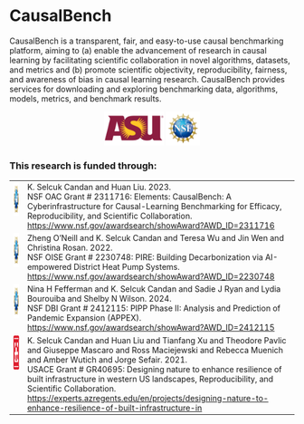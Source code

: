 # CausalBench
CausalBench is a transparent, fair, and easy-to-use causal benchmarking platform, aiming to (a) enable the advancement of research in causal learning by facilitating scientific collaboration in novel algorithms, datasets, and metrics and (b) promote scientific objectivity, reproducibility, fairness, and awareness of bias in causal learning research. CausalBench provides services for downloading and exploring benchmarking data, algorithms, models, metrics, and benchmark results.

<p align="center">
    <img src="https://raw.githubusercontent.com/CausalBenchOrg/.github/refs/heads/main/profile/images/asu_logo.png" alt="ASU Logo" height="60"/>
    <img src="https://raw.githubusercontent.com/CausalBenchOrg/.github/refs/heads/main/profile/images/nsf_logo.png" alt="NSF Logo" height="60"/>
</p>

### This research is funded through:

<table>
    <tr>
        <td valign="top"><img src="https://raw.githubusercontent.com/CausalBenchOrg/.github/refs/heads/main/profile/images/nsf_logo.png" alt="NSF Logo" height="60"/></td>
        <td>K. Selcuk Candan and Huan Liu. 2023. <br>
            NSF OAC Grant # 2311716: Elements: CausalBench: A Cyberinfrastructure for Causal-Learning Benchmarking for Efficacy, Reproducibility, and Scientific Collaboration. <br>
            <a href="https://www.nsf.gov/awardsearch/showAward?AWD_ID=2311716" target="_BLANK">https://www.nsf.gov/awardsearch/showAward?AWD_ID=2311716</a>
        </td>
    </tr>
    <tr>
        <td valign="top"><img src="https://raw.githubusercontent.com/CausalBenchOrg/.github/refs/heads/main/profile/images/nsf_logo.png" alt="NSF Logo" height="60"/></td>
        <td>
            Zheng O’Neill and K. Selcuk Candan and Teresa Wu and Jin Wen and Christina Rosan. 2022. <br>
            NSF OISE Grant # 2230748: PIRE: Building Decarbonization via AI-empowered District Heat Pump Systems. <br>
            <a href="https://www.nsf.gov/awardsearch/showAward?AWD_ID=2230748" target="_BLANK">https://www.nsf.gov/awardsearch/showAward?AWD_ID=2230748</a>
        </td>
    </tr>
    <tr>
        <td valign="top"><img src="https://raw.githubusercontent.com/CausalBenchOrg/.github/refs/heads/main/profile/images/nsf_logo.png" alt="NSF Logo" height="60"/></td>
        <td>
            Nina H Fefferman and K. Selcuk Candan and Sadie J Ryan and Lydia Bourouiba and Shelby N Wilson. 2024. <br>
            NSF DBI Grant # 2412115: PIPP Phase II: Analysis and Prediction of Pandemic Expansion (APPEX). <br>
            <a href="https://www.nsf.gov/awardsearch/showAward?AWD_ID=2412115" target="_BLANK">https://www.nsf.gov/awardsearch/showAward?AWD_ID=2412115</a>
        </td>
    </tr>
    <tr>
        <td valign="top"><img src="https://raw.githubusercontent.com/CausalBenchOrg/.github/refs/heads/main/profile/images/usace_logo.png" alt="USACE Logo" height="60"/></td>
        <td>
            K. Selcuk Candan and Huan Liu and Tianfang Xu and Theodore Pavlic and Giuseppe Mascaro and Ross Maciejewski and Rebecca Muenich and Amber Wutich and Jorge Sefair. 2021. <br>
            USACE Grant # GR40695: Designing nature to enhance resilience of built infrastructure in western US landscapes, Reproducibility, and Scientific Collaboration. <br>
            <a href="https://experts.azregents.edu/en/projects/designing-nature-to-enhance-resilience-of-built-infrastructure-in" target="_BLANK">https://experts.azregents.edu/en/projects/designing-nature-to-enhance-resilience-of-built-infrastructure-in</a>
        </td>
    </tr>
</table>
